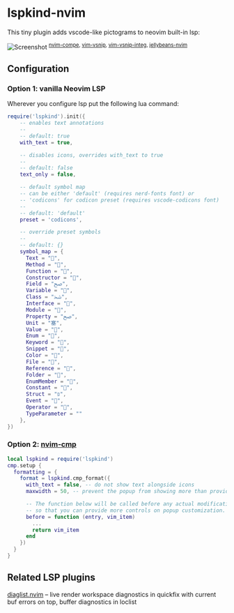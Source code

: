 # lspkind-nvim

This tiny plugin adds vscode-like pictograms to neovim built-in lsp:

![Screenshot](https://github.com/onsails/lspkind-nvim/raw/images/images/screenshot.png "Screenshot")
<sup>[nvim-compe](https://github.com/hrsh7th/nvim-compe), [vim-vsnip](https://github.com/hrsh7th/vim-vsnip), [vim-vsnip-integ](https://github.com/hrsh7th/vim-vsnip-integ), [jellybeans-nvim](https://github.com/metalelf0/jellybeans-nvim)</sup>

## Configuration

### Option 1: vanilla Neovim LSP

Wherever you configure lsp put the following lua command:

```lua
require('lspkind').init({
    -- enables text annotations
    --
    -- default: true
    with_text = true,

    -- disables icons, overrides with_text to true
    --
    -- default: false
    text_only = false,

    -- default symbol map
    -- can be either 'default' (requires nerd-fonts font) or
    -- 'codicons' for codicon preset (requires vscode-codicons font)
    --
    -- default: 'default'
    preset = 'codicons',

    -- override preset symbols
    --
    -- default: {}
    symbol_map = {
      Text = "",
      Method = "",
      Function = "",
      Constructor = "",
      Field = "ﰠ",
      Variable = "",
      Class = "ﴯ",
      Interface = "",
      Module = "",
      Property = "ﰠ",
      Unit = "塞",
      Value = "",
      Enum = "",
      Keyword = "",
      Snippet = "",
      Color = "",
      File = "",
      Reference = "",
      Folder = "",
      EnumMember = "",
      Constant = "",
      Struct = "פּ",
      Event = "",
      Operator = "",
      TypeParameter = ""
    },
})
```

### Option 2: [nvim-cmp](https://github.com/hrsh7th/nvim-cmp)

```lua
local lspkind = require('lspkind')
cmp.setup {
  formatting = {
    format = lspkind.cmp_format({
      with_text = false, -- do not show text alongside icons
      maxwidth = 50, -- prevent the popup from showing more than provided characters (e.g 50 will not show more than 50 characters)

      -- The function below will be called before any actual modifications from lspkind
      -- so that you can provide more controls on popup customization. (See [#30](https://github.com/onsails/lspkind-nvim/pull/30))
      before = function (entry, vim_item)
        ...
        return vim_item
      end
    })
  }
}
```

## Related LSP plugins

[diaglist.nvim](https://github.com/onsails/diaglist.nvim) – live render workspace diagnostics in quickfix with current buf errors on top, buffer diagnostics in loclist
